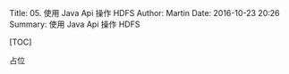 Title: 05. 使用 Java Api 操作 HDFS
Author: Martin
Date: 2016-10-23 20:26
Summary: 使用 Java Api 操作 HDFS

[TOC]

占位
